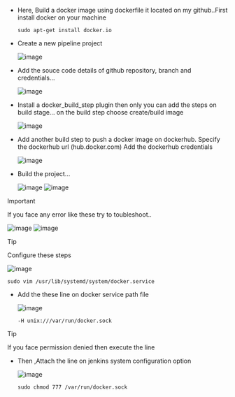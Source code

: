 - Here, Build a docker image using dockerfile it located on my github..First install docker on your machine

      sudo apt-get install docker.io

- Create a new pipeline project

  ![image](./1.png)

- Add the souce code details of github repository, branch and credentials...

  ![image](./2.png)

- Install a docker_build_step plugin then only you can add the steps on build stage...
  on the build step choose create/build image

  ![image](./5.png)

- Add another build step to push a docker image on dockerhub. Specify the dockerhub url (hub.docker.com)
  Add the dockerhub credentials
   
  ![image](./6.png)

- Build the project...

  ![image](./8.png)
  ![image](./9.png)

> [!IMPORTANT]
> If you face any error like these try to toubleshoot..

![image](./13.png)
![image](./14.png)

> [!TIP]
> Configure these steps

![image](./12.png)

    sudo vim /usr/lib/systemd/system/docker.service

- Add the these line on docker service path file

  ![image](./11.png)

      -H unix:///var/run/docker.sock


> [!TIP]
> If you face permission denied then execute the line
- Then ,Attach the line on jenkins system configuration option

  ![image](./10.png)

      sudo chmod 777 /var/run/docker.sock








